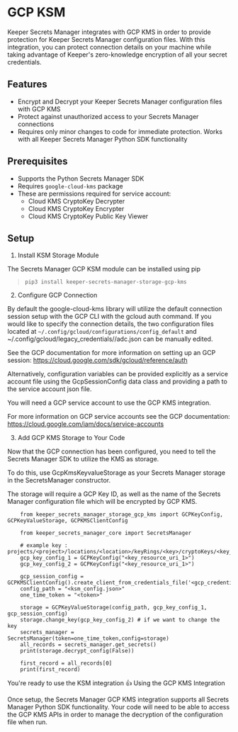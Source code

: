 # GCP KSM
Keeper Secrets Manager integrates with GCP KMS in order to provide protection for Keeper Secrets Manager configuration files.  With this integration, you can protect connection details on your machine while taking advantage of Keeper's zero-knowledge encryption of all your secret credentials.

## Features
* Encrypt and Decrypt your Keeper Secrets Manager configuration files with GCP KMS
* Protect against unauthorized access to your Secrets Manager connections
* Requires only minor changes to code for immediate protection.  Works with all Keeper Secrets Manager Python SDK functionality

## Prerequisites
* Supports the Python Secrets Manager SDK
* Requires `google-cloud-kms` package
* These are permissions required for service account:
  * Cloud KMS CryptoKey Decrypter
  * Cloud KMS CryptoKey Encrypter
  * Cloud KMS CryptoKey Public Key Viewer

## Setup

1. Install KSM Storage Module

The Secrets Manager GCP KSM module can be installed using pip

> `pip3 install keeper-secrets-manager-storage-gcp-kms`

2. Configure GCP Connection

By default the google-cloud-kms library will utilize the default connection session setup with the GCP CLI with the gcloud auth command.  If you would like to specify the connection details, the two configuration files located at `~/.config/gcloud/configurations/config_default` and ~/.config/gcloud/legacy_credentials/<user>/adc.json can be manually edited.

See the GCP documentation for more information on setting up an GCP session: https://cloud.google.com/sdk/gcloud/reference/auth

Alternatively, configuration variables can be provided explicitly as a service account file using the GcpSessionConfig data class and providing  a path to the service account json file.

You will need a GCP service account to use the GCP KMS integration.

For more information on GCP service accounts see the GCP documentation: https://cloud.google.com/iam/docs/service-accounts

3. Add GCP KMS Storage to Your Code

Now that the GCP connection has been configured, you need to tell the Secrets Manager SDK to utilize the KMS as storage.

To do this, use GcpKmsKeyvalueStorage as your Secrets Manager storage in the SecretsManager constructor.

The storage will require a GCP Key ID, as well as the name of the Secrets Manager configuration file which will be encrypted by GCP KMS.
```
    from keeper_secrets_manager_storage_gcp_kms import GCPKeyConfig, GCPKeyValueStorage, GCPKMSClientConfig

    from keeper_secrets_manager_core import SecretsManager

    # example key : projects/<project>/locations/<location>/keyRings/<key>/cryptoKeys/<key_name>/cryptoKeyVersions/<key_version>
    gcp_key_config_1 = GCPKeyConfig("<key_resource_uri_1>")
    gcp_key_config_2 = GCPKeyConfig("<key_resource_uri_1>")

    gcp_session_config = GCPKMSClientConfig().create_client_from_credentials_file('<gcp_credentials_config_file_location.json>')
    config_path = "<ksm_config.json>"
    one_time_token = "<token>"

    storage = GCPKeyValueStorage(config_path, gcp_key_config_1, gcp_session_config)
    storage.change_key(gcp_key_config_2) # if we want to change the key
    secrets_manager = SecretsManager(token=one_time_token,config=storage)
    all_records = secrets_manager.get_secrets()
    print(storage.decrypt_config(False))

    first_record = all_records[0]
    print(first_record)
```

You're ready to use the KSM integration 👍
Using the GCP KMS Integration

Once setup, the Secrets Manager GCP KMS integration supports all Secrets Manager Python SDK functionality. Your code will need to be able to access the GCP KMS APIs in order to manage the decryption of the configuration file when run.